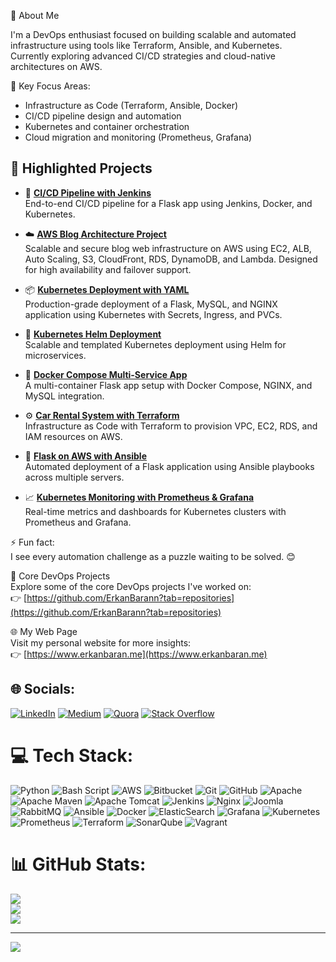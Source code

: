 💫 About Me

I'm a DevOps enthusiast focused on building scalable and automated infrastructure using tools like Terraform, Ansible, and Kubernetes.  
Currently exploring advanced CI/CD strategies and cloud-native architectures on AWS.

💬 Key Focus Areas:
- Infrastructure as Code (Terraform, Ansible, Docker)
- CI/CD pipeline design and automation
- Kubernetes and container orchestration
- Cloud migration and monitoring (Prometheus, Grafana)

## 📌 Highlighted Projects

- 🚀 **[CI/CD Pipeline with Jenkins](https://github.com/ErkanBarann/ci-cd-pipeline-with-jenkins)**  
  End-to-end CI/CD pipeline for a Flask app using Jenkins, Docker, and Kubernetes.

- ☁️ **[AWS Blog Architecture Project](https://github.com/ErkanBarann/aws-blog-architecture)**  
  Scalable and secure blog web infrastructure on AWS using EC2, ALB, Auto Scaling, S3, CloudFront, RDS, DynamoDB, and Lambda. Designed for high availability and failover support.

- 📦 **[Kubernetes Deployment with YAML](https://github.com/ErkanBarann/kubernetes-yaml-deployment)**  
  Production-grade deployment of a Flask, MySQL, and NGINX application using Kubernetes with Secrets, Ingress, and PVCs.

- 🎯 **[Kubernetes Helm Deployment](https://github.com/ErkanBarann/kubernetes-helm-deployment)**  
  Scalable and templated Kubernetes deployment using Helm for microservices.

- 🧩 **[Docker Compose Multi-Service App](https://github.com/ErkanBarann/Docker-compose)**  
  A multi-container Flask app setup with Docker Compose, NGINX, and MySQL integration.

- ⚙️ **[Car Rental System with Terraform](https://github.com/ErkanBarann/car-rental-system-with-terraform)**  
  Infrastructure as Code with Terraform to provision VPC, EC2, RDS, and IAM resources on AWS.

- 🔧 **[Flask on AWS with Ansible](https://github.com/ErkanBarann/flask-on-aws-with-ansible)**  
  Automated deployment of a Flask application using Ansible playbooks across multiple servers.

- 📈 **[Kubernetes Monitoring with Prometheus & Grafana](https://github.com/ErkanBarann/prometheus-and-grafana-monitoring)**  
  Real-time metrics and dashboards for Kubernetes clusters with Prometheus and Grafana.



⚡ Fun fact:  
I see every automation challenge as a puzzle waiting to be solved. 😊

📁 Core DevOps Projects  
Explore some of the core DevOps projects I've worked on:  
👉 [https://github.com/ErkanBarann?tab=repositories](https://github.com/ErkanBarann?tab=repositories)

🌐 My Web Page  
Visit my personal website for more insights:  
👉 [https://www.erkanbaran.me](https://www.erkanbaran.me)



## 🌐 Socials:
[![LinkedIn](https://img.shields.io/badge/LinkedIn-%230077B5.svg?logo=linkedin&logoColor=white)](https://linkedin.com/in/erkan-baran) [![Medium](https://img.shields.io/badge/Medium-12100E?logo=medium&logoColor=white)](https://medium.com/@@baranerk) [![Quora](https://img.shields.io/badge/Quora-%23B92B27.svg?logo=Quora&logoColor=white)](https://quora.com/profile/baranerk) [![Stack Overflow](https://img.shields.io/badge/-Stackoverflow-FE7A16?logo=stack-overflow&logoColor=white)](https://stackoverflow.com/users/28774963) 

# 💻 Tech Stack:
![Python](https://img.shields.io/badge/python-3670A0?style=for-the-badge&logo=python&logoColor=ffdd54) ![Bash Script](https://img.shields.io/badge/bash_script-%23121011.svg?style=for-the-badge&logo=gnu-bash&logoColor=white) ![AWS](https://img.shields.io/badge/AWS-%23FF9900.svg?style=for-the-badge&logo=amazon-aws&logoColor=white) ![Bitbucket](https://img.shields.io/badge/bitbucket-%230047B3.svg?style=for-the-badge&logo=bitbucket&logoColor=white) ![Git](https://img.shields.io/badge/git-%23F05033.svg?style=for-the-badge&logo=git&logoColor=white) ![GitHub](https://img.shields.io/badge/github-%23121011.svg?style=for-the-badge&logo=github&logoColor=white) ![Apache](https://img.shields.io/badge/apache-%23D42029.svg?style=for-the-badge&logo=apache&logoColor=white) ![Apache Maven](https://img.shields.io/badge/Apache%20Maven-C71A36?style=for-the-badge&logo=Apache%20Maven&logoColor=white) ![Apache Tomcat](https://img.shields.io/badge/apache%20tomcat-%23F8DC75.svg?style=for-the-badge&logo=apache-tomcat&logoColor=black) ![Jenkins](https://img.shields.io/badge/jenkins-%232C5263.svg?style=for-the-badge&logo=jenkins&logoColor=white) ![Nginx](https://img.shields.io/badge/nginx-%23009639.svg?style=for-the-badge&logo=nginx&logoColor=white) ![Joomla](https://img.shields.io/badge/joomla-%235091CD.svg?style=for-the-badge&logo=joomla&logoColor=white) ![RabbitMQ](https://img.shields.io/badge/rabbitmq-FF6600?style=for-the-badge&logo=rabbitmq&logoColor=white) ![Ansible](https://img.shields.io/badge/ansible-%231A1918.svg?style=for-the-badge&logo=ansible&logoColor=white) ![Docker](https://img.shields.io/badge/docker-%230db7ed.svg?style=for-the-badge&logo=docker&logoColor=white) ![ElasticSearch](https://img.shields.io/badge/-ElasticSearch-005571?style=for-the-badge&logo=elasticsearch) ![Grafana](https://img.shields.io/badge/grafana-%23F46800.svg?style=for-the-badge&logo=grafana&logoColor=white) ![Kubernetes](https://img.shields.io/badge/kubernetes-%23326ce5.svg?style=for-the-badge&logo=kubernetes&logoColor=white) ![Prometheus](https://img.shields.io/badge/Prometheus-E6522C?style=for-the-badge&logo=Prometheus&logoColor=white) ![Terraform](https://img.shields.io/badge/terraform-%235835CC.svg?style=for-the-badge&logo=terraform&logoColor=white) ![SonarQube](https://img.shields.io/badge/SonarQube-black?style=for-the-badge&logo=sonarqube&logoColor=4E9BCD) ![Vagrant](https://img.shields.io/badge/vagrant-%231563FF.svg?style=for-the-badge&logo=vagrant&logoColor=white)
# 📊 GitHub Stats:
![](https://github-readme-stats.vercel.app/api?username=ErkanBarann&theme=tokyonight&hide_border=false&include_all_commits=true&count_private=false)<br/>
![](https://github-readme-streak-stats.herokuapp.com/?user=ErkanBarann&theme=tokyonight&hide_border=false)<br/>
![](https://github-readme-stats.vercel.app/api/top-langs/?username=ErkanBarann&theme=tokyonight&hide_border=false&include_all_commits=true&count_private=false&layout=compact)

---
[![](https://visitcount.itsvg.in/api?id=ErkanBarann&icon=0&color=0)](https://visitcount.itsvg.in)

<!-- Proudly created with GPRM ( https://gprm.itsvg.in ) -->
